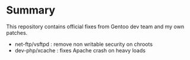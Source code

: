 Summary
==============

This repository contains official fixes from Gentoo dev team and my own patches.

- net-ftp/vsftpd : remove non writable security on chroots
- dev-php/xcache : fixes Apache crash on heavy loads
